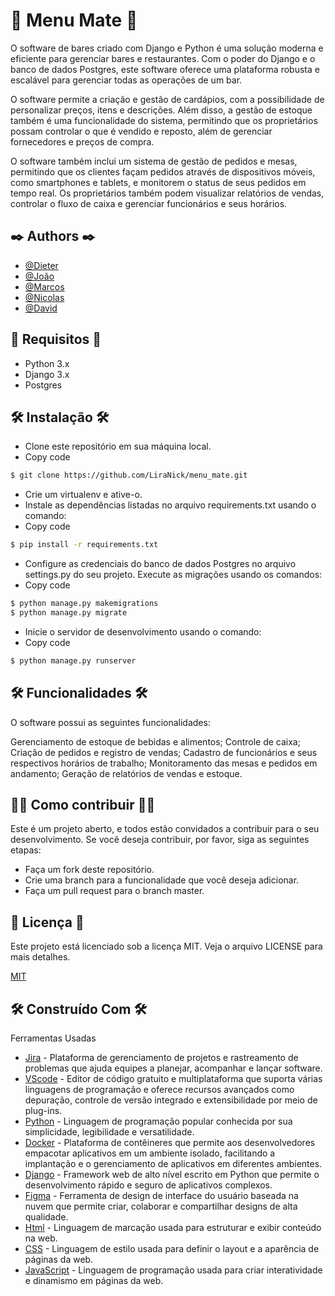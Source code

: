 # 🍹 Menu Mate 🍹

O software de bares criado com Django e Python é uma solução moderna e eficiente para gerenciar bares e restaurantes. Com o poder do Django e o banco de dados Postgres, este software oferece uma plataforma robusta e escalável para gerenciar todas as operações de um bar.

O software permite a criação e gestão de cardápios, com a possibilidade de personalizar preços, itens e descrições. Além disso, a gestão de estoque também é uma funcionalidade do sistema, permitindo que os proprietários possam controlar o que é vendido e reposto, além de gerenciar fornecedores e preços de compra.

O software também inclui um sistema de gestão de pedidos e mesas, permitindo que os clientes façam pedidos através de dispositivos móveis, como smartphones e tablets, e monitorem o status de seus pedidos em tempo real. Os proprietários também podem visualizar relatórios de vendas, controlar o fluxo de caixa e gerenciar funcionários e seus horários.

## ✒️ Authors ✒️

- [@Dieter](https://github.com/Weboss-br)
- [@João](https://github.com/JoaoVictorOlve)
- [@Marcos](https://github.com/MQSilveira)
- [@Nicolas](https://github.com/LiraNick)
- [@David](https://github.com/davidsimas)


## 📄 Requisitos 📄

- Python 3.x
- Django 3.x
- Postgres

## 🛠️ Instalação 🛠️

- Clone este repositório em sua máquina local.
- Copy code
```bash
$ git clone https://github.com/LiraNick/menu_mate.git
```
- Crie um virtualenv e ative-o.
- Instale as dependências listadas no arquivo requirements.txt usando o comando:
- Copy code
```bash
$ pip install -r requirements.txt
```
- Configure as credenciais do banco de dados Postgres no arquivo settings.py do seu projeto.
Execute as migrações usando os comandos:
- Copy code
```bash
$ python manage.py makemigrations
$ python manage.py migrate
```
- Inicie o servidor de desenvolvimento usando o comando:
- Copy code
```bash
$ python manage.py runserver
```
## 🛠️ Funcionalidades 🛠️

O software possui as seguintes funcionalidades:

Gerenciamento de estoque de bebidas e alimentos;
Controle de caixa;
Criação de pedidos e registro de vendas;
Cadastro de funcionários e seus respectivos horários de trabalho;
Monitoramento das mesas e pedidos em andamento;
Geração de relatórios de vendas e estoque.

## 👨‍💻 Como contribuir 👨‍💻

Este é um projeto aberto, e todos estão convidados a contribuir para o seu desenvolvimento. Se você deseja contribuir, por favor, siga as seguintes etapas:

- Faça um fork deste repositório.
- Crie uma branch para a funcionalidade que você deseja adicionar.
- Faça um pull request para o branch master.

## 📄 Licença 📄

Este projeto está licenciado sob a licença MIT. Veja o arquivo LICENSE para mais detalhes.

[MIT](https://choosealicense.com/licenses/mit/)


## 🛠️ Construído Com 🛠️

Ferramentas Usadas

* [Jira](https://tojnpc.atlassian.net/jira) - Plataforma de gerenciamento de projetos e rastreamento de problemas que ajuda equipes a planejar, acompanhar e lançar software.
* [VScode](https://code.visualstudio.com/) - Editor de código gratuito e multiplataforma que suporta várias linguagens de programação e oferece recursos avançados como depuração, controle de versão integrado e extensibilidade por meio de plug-ins.
* [Python](https://www.python.org/downloads/release/python-3111/) - Linguagem de programação popular conhecida por sua simplicidade, legibilidade e versatilidade.
* [Docker](https://www.docker.com/products/docker-desktop/) - Plataforma de contêineres que permite aos desenvolvedores empacotar aplicativos em um ambiente isolado, facilitando a implantação e o gerenciamento de aplicativos em diferentes ambientes.
* [Django](https://www.djangoproject.com) - Framework web de alto nível escrito em Python que permite o desenvolvimento rápido e seguro de aplicativos complexos.
* [Figma](https://www.figma.com/) - Ferramenta de design de interface do usuário baseada na nuvem que permite criar, colaborar e compartilhar designs de alta qualidade.
* [Html](https://pt.wikipedia.org/wiki/HTML5) - Linguagem de marcação usada para estruturar e exibir conteúdo na web.
* [CSS](https://developer.mozilla.org/pt-BR/docs/Web/CSS) - Linguagem de estilo usada para definir o layout e a aparência de páginas da web.
* [JavaScript]( https://developer.mozilla.org/pt-BR/docs/Web/JavaScript) - Linguagem de programação usada para criar interatividade e dinamismo em páginas da web.
